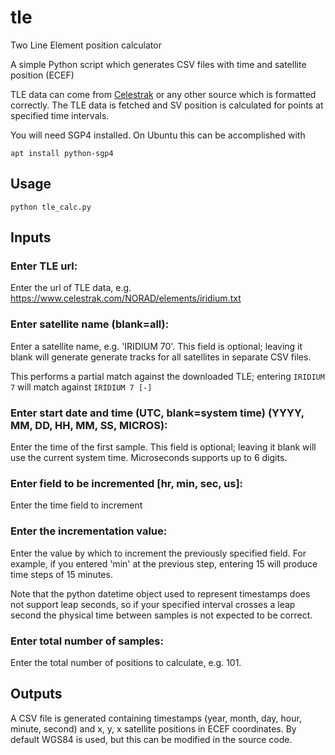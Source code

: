 # tle
Two Line Element position calculator

A simple Python script which generates CSV files with time and satellite position (ECEF)

TLE data can come from [Celestrak](https://www.celestrak.com) or any other source which is formatted correctly. The TLE data is fetched and SV position is calculated for points at specified time intervals.

You will need SGP4 installed. On Ubuntu this can be accomplished with
```
apt install python-sgp4
```

## Usage
```
python tle_calc.py
```

## Inputs

### Enter TLE url:
Enter the url of TLE data, e.g. https://www.celestrak.com/NORAD/elements/iridium.txt

### Enter satellite name (blank=all):
Enter a satellite name, e.g. 'IRIDIUM 70'. This field is optional; leaving it blank will generate generate tracks for all satellites in separate CSV files.

This performs a partial match against the downloaded TLE; entering ```IRIDIUM 7``` will match against ```IRIDIUM 7 [-]           ```

### Enter start date and time (UTC, blank=system time) (YYYY, MM, DD, HH, MM, SS, MICROS):
Enter the time of the first sample. This field is optional; leaving it blank will use the current system time. Microseconds supports up to 6 digits.

### Enter field to be incremented [hr, min, sec, us]:
Enter the time field to increment

### Enter the incrementation value:
Enter the value by which to increment the previously specified field. For example, if you entered 'min' at the previous step, entering 15 will produce time steps of 15 minutes.

Note that the python datetime object used to represent timestamps does not support leap seconds, so if your specified interval crosses a leap second the physical time between samples is not expected to be correct.

### Enter total number of samples:
Enter the total number of positions to calculate, e.g. 101.

## Outputs

A CSV file is generated containing timestamps (year, month, day, hour, minute, second) and x, y, x satellite positions in ECEF coordinates. By default WGS84 is used, but this can be modified in the source code.
